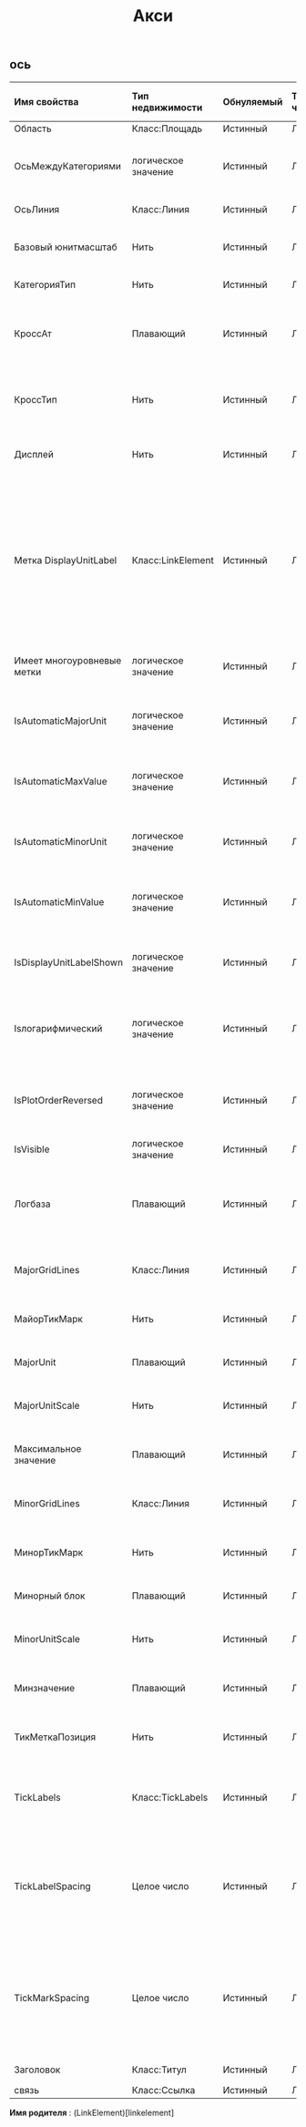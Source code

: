 ﻿---
title: Акси
second_title: Aspose.Cells Cloud Documen
type: docs
url: /ru/specification/model/axis/
description: "Aspose.Cells Спецификация облачной модели: Axis. Легко обрабатывайте Excel и другие документы электронных таблиц с помощью таких функций, как открытие, создание, редактирование, разделение, слияние, сравнение и преобразование."
weight: 50
---
## **ось**

 

| Имя свойства| Тип недвижимости| Обнуляемый| Только чтение| Значение по умолчанию| Описание|
|:- |:- |:- |:- |:- |:- |
| Область| Класс:Площадь| Истинный| ЛОЖЬ|| Получает .|
| ОсьМеждуКатегориями| логическое значение| Истинный| ЛОЖЬ|| Указывает, пересекает ли ось значений ось категорий между категориями.|
| ОсьЛиния| Класс:Линия| Истинный| ЛОЖЬ|| Получает вид Оси.|
| Базовый юнитмасштаб| Нить| Истинный| ЛОЖЬ|| Представляет шкалу базовых единиц для оси категорий.|
| КатегорияТип| Нить| Истинный| ЛОЖЬ|| Представляет тип оси категорий.|
| КроссАт| Плавающий| Истинный| ЛОЖЬ|| Представляет точку на оси значений, в которой ее пересекает ось категорий.|
| КроссТип| Нить| Истинный| ЛОЖЬ||Представляет точку на указанной оси, где пересекается другая ось.|
| Дисплей| Нить| Истинный| ЛОЖЬ|| Представляет метку единицы измерения для указанной оси.|
| Метка DisplayUnitLabel| Класс:LinkElement| Истинный| ЛОЖЬ|| Представляет метку единицы измерения на оси указанной диаграммы. Метки единиц измерения полезны для отображения больших значений, например миллионов или миллиардов.|
| Имеет многоуровневые метки| логическое значение| Истинный| ЛОЖЬ|| Указывает, должны ли метки отображаться как многоуровневые.|
| IsAutomaticMajorUnit| логическое значение| Истинный| ЛОЖЬ|| Указывает, назначается ли основная единица оси автоматически.|
| IsAutomaticMaxValue| логическое значение| Истинный| ЛОЖЬ|| Указывает, назначается ли максимальное значение автоматически.|
| IsAutomaticMinorUnit| логическое значение| Истинный| ЛОЖЬ|| Указывает, назначается ли второстепенная единица оси автоматически.|
| IsAutomaticMinValue| логическое значение| Истинный| ЛОЖЬ|| Указывает, назначается ли минимальное значение автоматически.|
| IsDisplayUnitLabelShown| логическое значение| Истинный| ЛОЖЬ|| Указывает, отображается ли метка единицы отображения на указанной оси.|
| Isлогарифмический| логическое значение| Истинный| ЛОЖЬ||Указывает, является ли тип шкалы оси значений логарифмическим или нет.|
| IsPlotOrderReversed| логическое значение| Истинный| ЛОЖЬ|| Представляет, если Microsoft Excel отображает точки данных от последней к первой.|
| IsVisible| логическое значение| Истинный| ЛОЖЬ|| Указывает, видна ли ось.|
| Логбаза| Плавающий| Истинный| ЛОЖЬ|| Представляет логарифмическую основу. Значение по умолчанию — 10. Применяется только для Excel2007.|
| MajorGridLines| Класс:Линия| Истинный| ЛОЖЬ|| Представляет основные линии сетки на оси диаграммы.|
| МайорТикМарк| Нить| Истинный| ЛОЖЬ|| Представляет тип основной отметки деления для указанной оси.|
| MajorUnit| Плавающий| Истинный| ЛОЖЬ|| Представляет основные единицы оси.|
| MajorUnitScale| Нить| Истинный| ЛОЖЬ|| Представляет шкалу основных единиц оси категорий.|
| Максимальное значение| Плавающий| Истинный| ЛОЖЬ|| Представляет максимальное значение на оси значений.|
| MinorGridLines| Класс:Линия| Истинный| ЛОЖЬ|| Представляет второстепенные линии сетки на оси диаграммы.|
| МинорТикМарк| Нить| Истинный| ЛОЖЬ|| Представляет тип вспомогательной деления для указанной оси.|
| Минорный блок| Плавающий| Истинный| ЛОЖЬ|| Представляет второстепенные единицы оси.|
| MinorUnitScale| Нить| Истинный| ЛОЖЬ|| Представляет шкалу основных единиц оси категорий.|
| Минзначение| Плавающий| Истинный| ЛОЖЬ||Представляет минимальное значение на оси значений.|
| ТикМеткаПозиция| Нить| Истинный| ЛОЖЬ|| Представляет положение меток делений на указанной оси.|
| TickLabels| Класс:TickLabels| Истинный| ЛОЖЬ|| Возвращает объект, представляющий метки делений для указанной оси.|
| TickLabelSpacing| Целое число| Истинный| ЛОЖЬ|| Представляет количество категорий или серий между метками делений. Применяется только к осям категорий и серий.|
| TickMarkSpacing| Целое число| Истинный| ЛОЖЬ|| Возвращает или задает количество категорий или серий между делениями. Применяется только к осям категорий и серий.|
| Заголовок| Класс:Титул| Истинный| ЛОЖЬ|| Получает заголовок оси.|
| связь| Класс:Ссылка| Истинный| ЛОЖЬ|||

**Имя родителя** : (LinkElement)[linkelement]